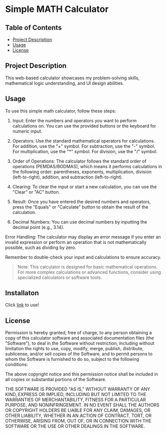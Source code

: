 # Simple MATH Calculator

## Table of Contents

- [Project Description](#project-description)
- [Usage](#usage)
- [License](#license)

## Project Description

This web-based calculator showcases my problem-solving skills, mathematical logic understanding, and UI design abilities.

## Usage

To use this simple math calculator, follow these steps:

1. Input: Enter the numbers and operators you want to perform calculations on. You can use the provided buttons or the keyboard for numeric input.

2. Operators: Use the standard mathematical operators for calculations. For addition, use the "+" symbol. For subtraction, use the "-" symbol. For multiplication, use the "\*" symbol. For division, use the "/" symbol.

3. Order of Operations: The calculator follows the standard order of operations (PEMDAS/BODMAS), which means it performs calculations in the following order: parentheses, exponents, multiplication, division (left-to-right), addition, and subtraction (left-to-right).

4. Clearing: To clear the input or start a new calculation, you can use the "Clear" or "AC" button.

5. Result: Once you have entered the desired numbers and operators, press the "Equals" or "Calculate" button to obtain the result of the calculation.

6. Decimal Numbers: You can use decimal numbers by inputting the decimal point (e.g., 3.14).

Error Handling: The calculator may display an error message if you enter an invalid expression or perform an operation that is not mathematically possible, such as dividing by zero.

Remember to double-check your input and calculations to ensure accuracy.

> Note: This calculator is designed for basic mathematical operations. For more complex calculations or advanced functions, consider using specialized calculators or software tools.

## Installaton

Click [link](https://tebogo60.github.io/calculator/) to use!

## License

Permission is hereby granted, free of charge, to any person obtaining a copy of this calculator software and associated documentation files (the "Software"), to deal in the Software without restriction, including without limitation the rights to use, copy, modify, merge, publish, distribute, sublicense, and/or sell copies of the Software, and to permit persons to whom the Software is furnished to do so, subject to the following conditions:

The above copyright notice and this permission notice shall be included in all copies or substantial portions of the Software.

THE SOFTWARE IS PROVIDED "AS IS," WITHOUT WARRANTY OF ANY KIND, EXPRESS OR IMPLIED, INCLUDING BUT NOT LIMITED TO THE WARRANTIES OF MERCHANTABILITY, FITNESS FOR A PARTICULAR PURPOSE, AND NONINFRINGEMENT. IN NO EVENT SHALL THE AUTHORS OR COPYRIGHT HOLDERS BE LIABLE FOR ANY CLAIM, DAMAGES, OR OTHER LIABILITY, WHETHER IN AN ACTION OF CONTRACT, TORT, OR OTHERWISE, ARISING FROM, OUT OF, OR IN CONNECTION WITH THE SOFTWARE OR THE USE OR OTHER DEALINGS IN THE SOFTWARE.

